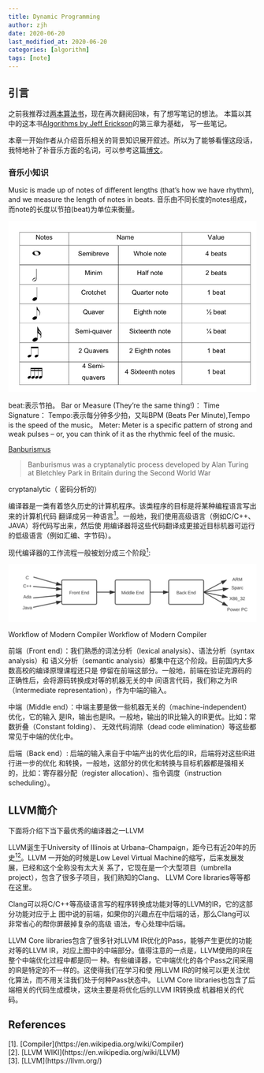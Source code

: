 ```yaml
---
title: Dynamic Programming
author: zjh
date: 2020-06-20
last_modified_at: 2020-06-20
categories: [algorithm]
tags: [note]
---
```


## 引言
之前我推荐过[两本算法书](2019-12-30-computer-books.html)，现在再次翻阅回味，有了想写笔记的想法。
本篇以其中的这本书[Algorithms by Jeff Erickson](http://jeffe.cs.illinois.edu/teaching/algorithms/)的第三章为基础，
写一些笔记。

本章一开始作者从介绍音乐相关的背景知识展开叙述。所以为了能够看懂这段话，我特地补了补音乐方面的名词，可以参考这篇[博文](https://www.soundbrenner.com/blog/rhythm-basics-beat-measure-meter-time-signature-tempo/)。

### 音乐小知识

Music is made up of notes of different lengths (that’s how we have rhythm), and we measure the length of notes in beats. 
音乐由不同长度的notes组成，而note的长度以节拍(beat)为单位来衡量。

![Note VS Beat](../assets/img/2021-06-20-algorithms-dynamic-programming/note-values.png)

beat:表示节拍。
Bar or Measure (They’re the same thing!)：
Time Signature：
Tempo:表示每分钟多少拍，又叫BPM (Beats Per Minute),Tempo is the speed of the music。
Meter: Meter is a specific pattern of strong and weak pulses – or, you can think of it as the rhythmic feel of the music.



[Banburismus](https://en.wikipedia.org/wiki/Banburismus)
> Banburismus was a cryptanalytic process developed by Alan Turing at Bletchley Park in Britain during the Second World War

cryptanalytic（ 密码分析的） 



编译器是一类有着悠久历史的计算机程序。该类程序的目标是将某种编程语言写出来的计算机代码
翻译成另一种语言[<sup>1</sup>](#refer-anchor-1)。一般地，我们使用高级语言（例如C/C++、JAVA）将代码写出来，然后使
用编译器将这些代码翻译成更接近目标机器可运行的低级语言（例如汇编、字节码）。

现代编译器的工作流程一般被划分成三个阶段[<sup>1</sup>](#refer-anchor-1):

![Workflow of Modern Compiler Workflow of Modern Compiler](/assets/img/2019-10-04-llvm_getting_started/1.svg)

Workflow of Modern Compiler Workflow of Modern Compiler

前端（Front end）：我们熟悉的词法分析（lexical analysis）、语法分析（syntax analysis）和
语义分析（semantic analysis）都集中在这个阶段。目前国内大多数高校的编译原理课程还只是
停留在前端这部分。一般地，前端在验证完源码的正确性后，会将源码转换成对等的机器无关的中
间语言代码，我们称之为IR（Intermediate representation），作为中端的输入。

中端（Middle end）：中端主要是做一些机器无关的（machine-independent）优化，它的输入
是IR，输出也是IR。一般地，输出的IR比输入的IR更优。比如：常数折叠（Constant folding）、
无效代码消除（dead code elimination）等这些都常见于中端的优化中。

后端（Back end）: 后端的输入来自于中端产出的优化后的IR，后端将对这些IR进行进一步的优化
和转换，一般地，这部分的优化和转换与目标机器都是强相关的，比如：寄存器分配（register
allocation）、指令调度（instruction scheduling）。


## LLVM简介
下面将介绍下当下最优秀的编译器之一LLVM

LLVM诞生于University of Illinois at Urbana–Champaign，距今已有近20年的历史[<sup>1</sup>](#refer-anchor-1)[<sup>2</sup>](#refer-anchor-2)。LLVM
一开始的时候是Low Level Virtual Machine的缩写，后来发展发展，已经和这个全称没有太大关
系了，它现在是一个大型项目（umbrella project），包含了很多子项目，我们熟知的Clang、
LLVM Core libraries等等都在这里。

Clang可以将C/C++等高级语言写的程序转换成功能对等的LLVM的IR，它的这部分功能对应于上
图中说的前端，如果你的兴趣点在中后端的话，那么Clang可以非常省心的帮你屏蔽掉复杂的高级
语法，专心处理中后端。

LLVM Core libraries包含了很多针对LLVM IR优化的Pass，能够产生更优的功能对等的LLVM
IR，对应上图中的中端部分。值得注意的一点是，LLVM使用的IR在整个中端优化过程中都是同一
种。有些编译器，它中端优化的各个Pass之间采用的IR是特定的不一样的。这使得我们在学习和使
用LLVM IR的时候可以更关注优化算法，而不用关注我们处于何种Pass状态中。
LLVM Core libraries也包含了后端相关的代码生成模块，这块主要是将优化后的LLVM IR转换成
机器相关的代码。

## References
<div id="refer-anchor-1"></div>
[1]. [Compiler](https://en.wikipedia.org/wiki/Compiler)
<div id="refer-anchor-2"></div>
[2]. [LLVM WIKI](https://en.wikipedia.org/wiki/LLVM)
<div id="refer-anchor-3"></div>
[3]. [LLVM](https://llvm.org/)
